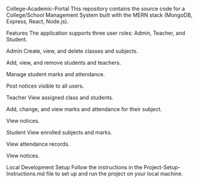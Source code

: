 College-Academic-Portal
This repository contains the source code for a College/School Management System built with the MERN stack (MongoDB, Express, React, Node.js).

Features
The application supports three user roles: Admin, Teacher, and Student.

Admin
Create, view, and delete classes and subjects.

Add, view, and remove students and teachers.

Manage student marks and attendance.

Post notices visible to all users.

Teacher
View assigned class and students.

Add, change, and view marks and attendance for their subject.

View notices.

Student
View enrolled subjects and marks.

View attendance records.

View notices.

Local Development Setup
Follow the instructions in the Project-Setup-Instructions.md file to set up and run the project on your local machine.

